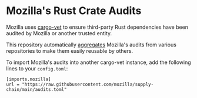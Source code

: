 # Mozilla's Rust Crate Audits

Mozilla uses [cargo-vet](https://mozilla.github.io/cargo-vet/) to ensure
third-party Rust dependencies have been audited by Mozilla or another trusted
entity.

This repository automatically
[aggregates](https://mozilla.github.io/cargo-vet/multiple-repositories.html)
Mozilla's audits from various repositories to make them easily reusable by
others.

To import Mozilla's audits into another cargo-vet instance, add the following
lines to your `config.toml`:

```
[imports.mozilla]
url = "https://raw.githubusercontent.com/mozilla/supply-chain/main/audits.toml"
```
